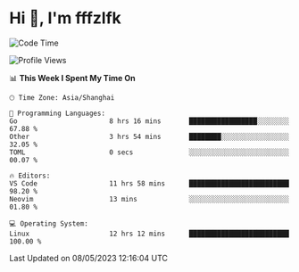 # Hi 👋, I'm fffzlfk

<!--START_SECTION:waka-->
![Code Time](http://img.shields.io/badge/Code%20Time-200%20hrs%2042%20mins-blue)

![Profile Views](http://img.shields.io/badge/Profile%20Views-0-blue)

📊 **This Week I Spent My Time On** 

```text
🕑︎ Time Zone: Asia/Shanghai

💬 Programming Languages: 
Go                       8 hrs 16 mins       █████████████████░░░░░░░░   67.88 % 
Other                    3 hrs 54 mins       ████████░░░░░░░░░░░░░░░░░   32.05 % 
TOML                     0 secs              ░░░░░░░░░░░░░░░░░░░░░░░░░   00.07 % 

🔥 Editors: 
VS Code                  11 hrs 58 mins      █████████████████████████   98.20 % 
Neovim                   13 mins             ░░░░░░░░░░░░░░░░░░░░░░░░░   01.80 % 

💻 Operating System: 
Linux                    12 hrs 12 mins      █████████████████████████   100.00 % 
```


 Last Updated on 08/05/2023 12:16:04 UTC
<!--END_SECTION:waka-->
